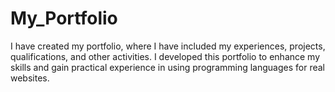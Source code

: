 # My_Portfolio
I have created my portfolio, where I have included my experiences, projects, qualifications, and other activities. I developed this portfolio to enhance my skills and gain practical experience in using programming languages for real websites.
